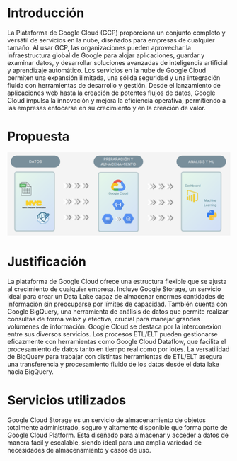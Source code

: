 # Introducción

La Plataforma de Google Cloud (GCP) proporciona un conjunto completo y versátil de servicios en la nube, diseñados para empresas de cualquier tamaño. Al usar GCP, las organizaciones pueden aprovechar la infraestructura global de Google para alojar aplicaciones, guardar y examinar datos, y desarrollar soluciones avanzadas de inteligencia artificial y aprendizaje automático. Los servicios en la nube de Google Cloud permiten una expansión ilimitada, una sólida seguridad y una integración fluida con herramientas de desarrollo y gestión. Desde el lanzamiento de aplicaciones web hasta la creación de potentes flujos de datos, Google Cloud impulsa la innovación y mejora la eficiencia operativa, permitiendo a las empresas enfocarse en su crecimiento y en la creación de valor.

# Propuesta

<img src="Imagenes/propuesta.png">

# Justificación

La plataforma de Google Cloud ofrece una estructura flexible que se ajusta al crecimiento de cualquier empresa. Incluye Google Storage, un servicio ideal para crear un Data Lake capaz de almacenar enormes cantidades de información sin preocuparse por límites de capacidad. También cuenta con Google BigQuery, una herramienta de análisis de datos que permite realizar consultas de forma veloz y efectiva, crucial para manejar grandes volúmenes de información.
Google Cloud se destaca por la interconexión entre sus diversos servicios. Los procesos ETL/ELT pueden gestionarse eficazmente con herramientas como Google Cloud Dataflow, que facilita el procesamiento de datos tanto en tiempo real como por lotes. La versatilidad de BigQuery para trabajar con distintas herramientas de ETL/ELT asegura una transferencia y procesamiento fluido de los datos desde el data lake hacia BigQuery.

# Servicios utilizados

Google Cloud Storage es un servicio de almacenamiento de objetos totalmente administrado, seguro y altamente disponible que forma parte de Google Cloud Platform. Está diseñado para almacenar y acceder a datos de manera fácil y escalable, siendo ideal para una amplia variedad de necesidades de almacenamiento y casos de uso.

